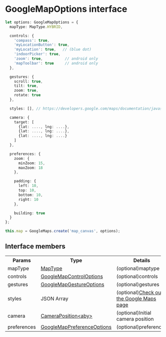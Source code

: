 # GoogleMapOptions interface

```typescript
let options: GoogleMapOptions = {
  mapType: MapType.HYBRID,

  controls: {
    'compass': true,
    'myLocationButton': true,
    'myLocation': true,   // (blue dot)
    'indoorPicker': true,
    'zoom': true,          // android only
    'mapToolbar': true     // android only
  },

  gestures: {
    scroll: true,
    tilt: true,
    zoom: true,
    rotate: true
  },

  styles: [], // https://developers.google.com/maps/documentation/javascript/style-reference

  camera: {
    target: [
      {lat: ...., lng: ....},
      {lat: ...., lng: ....},
      {lat: ...., lng: ....}
    ]
  },

  preferences: {
    zoom: {
      minZoom: 15,
      maxZoom: 18
    },

    padding: {
      left: 10,
      top: 10,
      bottom: 10,
      right: 10
    },

    building: true
  }
};

this.map = GoogleMaps.create('map_canvas', options);
```

## Interface members

<table>
<tr>
  <th>Params</th>
  <th>Type</th>
  <th>Details</th>
</tr>
<tr>
  <td>mapType</td>
  <td><a href="../maptype/README.md">MapType</a></td>
  <td>(optional)maptype</td>
</tr>
<tr>
  <td>controls</td>
  <td><a href="../googlemapcontroloptions/README.md">GoogleMapControlOptions</a></td>
  <td>(optional)controls</td>
</tr>
<tr>
  <td>gestures</td>
  <td><a href="../googlemapgestureoptions/README.md">GoogleMapGestureOptions</a></td>
  <td>(optional)gestures</td>
</tr>
<tr>
  <td>styles</td>
  <td>JSON Array</td>
  <td>(optional)<a href="https://developers.google.com/maps/documentation/javascript/style-reference" target="_blank">Check out the Google Maps page</a></td>
</tr>
<tr>
  <td>camera</td>
  <td><a href="../cameraposition/README.md">CameraPosition&lt;aby&gt;</a></td>
  <td>(optional)Initial camera position</td>
</tr>
<tr>
  <td>preferences</td>
  <td><a href="../googlemapprefereceoptions/README.md">GoogleMapPreferenceOptions</a></td>
  <td>(optional)preferences</td>
</tr>
</table>
